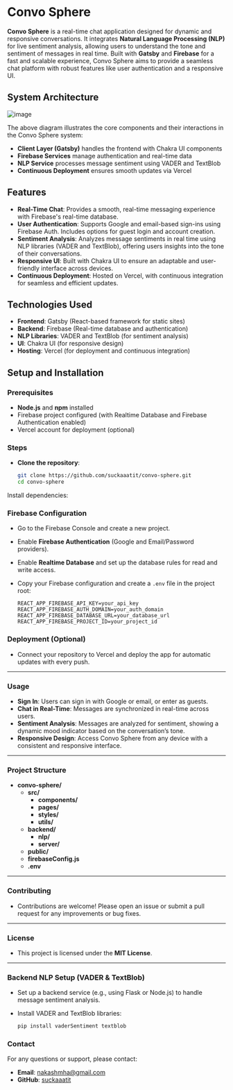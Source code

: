 # **Convo Sphere**
**Convo Sphere** is a real-time chat application designed for dynamic and responsive conversations. It integrates **Natural Language Processing (NLP)** for live sentiment analysis, allowing users to understand the tone and sentiment of messages in real time. Built with **Gatsby** and **Firebase** for a fast and scalable experience, Convo Sphere aims to provide a seamless chat platform with robust features like user authentication and a responsive UI.

## **System Architecture**
 ![image](https://github.com/user-attachments/assets/13d34d72-9bcb-4535-b011-8b1a9fc939b4)


The above diagram illustrates the core components and their interactions in the Convo Sphere system:
- **Client Layer (Gatsby)** handles the frontend with Chakra UI components
- **Firebase Services** manage authentication and real-time data
- **NLP Service** processes message sentiment using VADER and TextBlob
- **Continuous Deployment** ensures smooth updates via Vercel

## **Features**
- **Real-Time Chat**: Provides a smooth, real-time messaging experience with Firebase's real-time database.
- **User Authentication**: Supports Google and email-based sign-ins using Firebase Auth. Includes options for guest login and account creation.
- **Sentiment Analysis**: Analyzes message sentiments in real time using NLP libraries (VADER and TextBlob), offering users insights into the tone of their conversations.
- **Responsive UI**: Built with Chakra UI to ensure an adaptable and user-friendly interface across devices.
- **Continuous Deployment**: Hosted on Vercel, with continuous integration for seamless and efficient updates.

## **Technologies Used**

- **Frontend**: Gatsby (React-based framework for static sites)
- **Backend**: Firebase (Real-time database and authentication)
- **NLP Libraries**: VADER and TextBlob (for sentiment analysis)
- **UI**: Chakra UI (for responsive design)
- **Hosting**: Vercel (for deployment and continuous integration)

## **Setup and Installation**

### **Prerequisites**

- **Node.js** and **npm** installed
- Firebase project configured (with Realtime Database and Firebase Authentication enabled)
- Vercel account for deployment (optional)

### **Steps**

- **Clone the repository**:
  ```bash
  git clone https://github.com/suckaaatit/convo-sphere.git
  cd convo-sphere

Install dependencies:

### **Firebase Configuration**

- Go to the Firebase Console and create a new project.
- Enable **Firebase Authentication** (Google and Email/Password providers).
- Enable **Realtime Database** and set up the database rules for read and write access.
- Copy your Firebase configuration and create a `.env` file in the project root:

  ```plaintext
  REACT_APP_FIREBASE_API_KEY=your_api_key
  REACT_APP_FIREBASE_AUTH_DOMAIN=your_auth_domain
  REACT_APP_FIREBASE_DATABASE_URL=your_database_url
  REACT_APP_FIREBASE_PROJECT_ID=your_project_id
### **Deployment (Optional)**

- Connect your repository to Vercel and deploy the app for automatic updates with every push.

---

### **Usage**

- **Sign In**: Users can sign in with Google or email, or enter as guests.
- **Chat in Real-Time**: Messages are synchronized in real-time across users.
- **Sentiment Analysis**: Messages are analyzed for sentiment, showing a dynamic mood indicator based on the conversation’s tone.
- **Responsive Design**: Access Convo Sphere from any device with a consistent and responsive interface.

---

### **Project Structure**

- **convo-sphere/**
  - **src/**
    - **components/**
    - **pages/**
    - **styles/**
    - **utils/**
  - **backend/**
    - **nlp/**
    - **server/**
  - **public/**
  - **firebaseConfig.js**
  - **.env**

---

### **Contributing**

- Contributions are welcome! Please open an issue or submit a pull request for any improvements or bug fixes.

---

### **License**

- This project is licensed under the **MIT License**.

---



### **Backend NLP Setup (VADER & TextBlob)**

- Set up a backend service (e.g., using Flask or Node.js) to handle message sentiment analysis.

- Install VADER and TextBlob libraries:

  ```bash
  pip install vaderSentiment textblob

  
### **Contact**

For any questions or support, please contact:

- **Email**: nakashmha@gmail.com
- **GitHub**: [suckaaatit](https://github.com/suckaaatit)
